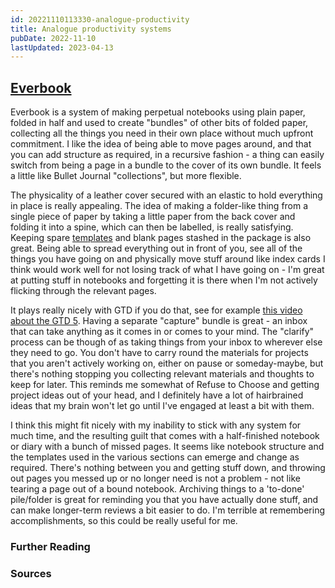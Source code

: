 ```yaml
---
id: 20221110113330-analogue-productivity
title: Analogue productivity systems
pubDate: 2022-11-10
lastUpdated: 2023-04-13
---
```


## [Everbook](https://everbookforever.com/)

Everbook is a system of making perpetual notebooks using plain paper, folded in half and used to create "bundles" of other bits of folded paper, collecting all the things you need in their own place without much upfront commitment. I like the idea of being able to move pages around, and that you can add structure as required, in a recursive fashion - a thing can easily switch from being a page in a bundle to the cover of its own bundle. It feels a little like Bullet Journal "collections", but more flexible.

The physicality of a leather cover secured with an elastic to hold everything in place is really appealing. The idea of making a folder-like thing from a single piece of paper by taking a little paper from the back cover and folding it into a spine, which can then be labelled, is really satisfying. Keeping spare [templates](https://everbookforever.com/templates/) and blank pages stashed in the package is also great. Being able to spread everything out in front of you, see all of the things you have going on and physically move stuff around like index cards I think would work well for not losing track of what I have going on - I'm great at putting stuff in notebooks and forgetting it is there when I'm not actively flicking through the relevant pages.

It plays really nicely with GTD if you do that, see for example [this video about the GTD 5](https://www.youtube.com/watch?v=FJFVVP3nl7U&). Having a separate "capture" bundle is great - an inbox that can take anything as it comes in or comes to your mind. The "clarify" process can be though of as taking things from your inbox to wherever else they need to go. You don't have to carry round the materials for projects that you aren't actively working on, either on pause or someday-maybe, but there's nothing stopping you collecting relevant materials and thoughts to keep for later. This reminds me somewhat of Refuse to Choose and getting project ideas out of your head, and I definitely have a lot of hairbrained ideas that my brain won't let go until I've engaged at least a bit with them.

I think this might fit nicely with my inability to stick with any system for much time, and the resulting guilt that comes with a half-finished notebook or diary with a bunch of missed pages. It seems like notebook structure and the templates used in the various sections can emerge and change as required. There's nothing between you and getting stuff down, and throwing out pages you messed up or no longer need is not a problem - not like tearing a page out of a bound notebook. Archiving things to a 'to-done' pile/folder is great for reminding you that you have actually done stuff, and can make longer-term reviews a bit easier to do. I'm terrible at remembering accomplishments, so this could be really useful for me.

### Further Reading

### Sources
